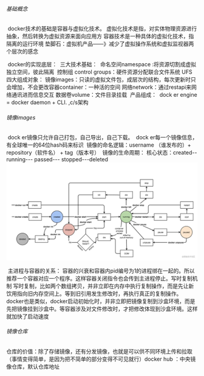 ###### 基础概念

​		docker技术的基础是容器与虚拟化技术。
​		虚拟化技术是指，对实体物理资源进行抽象，然后转换为虚拟资源来面向应用方
​		容器技术是一种具体的虚拟化技术，指隔离的运行环境
​		垫脚石：虚拟机产品——》减少了虚拟操作系统和虚拟监视器两个层次的感念
​		

​		docker的实现底层：
​				三大技术基础：
​						命名空间namespace :将资源切割成虚拟独立空间，彼此隔离
​						控制组 control groups：硬件资源分配
​						联合文件系统 UFS
​				四大组成对象：
​						镜像images：只读的虚拟文件包，成层次的结构，每次更新时只会增加，不会更改
​						容器container：一种活的空间
​						网络network：通过restapi来网络通讯进而信息交互
​						数据卷volume：文件目录挂载
​				产品组成：
​						dock er engine = docker daemon + CLI. ,c/s架构

###### 镜像images

​		dock er镜像只允许自己打包，自己导出，自己下载。
​		dock er每一个镜像信息，有全球唯一的64位hash码来标识
​		镜像的命名逻辑：username （谁发布的）+ repository（软件名） + tag（版本号）
​		镜像的生命周期：
​				核心状态：created-- running--- passed--- stopped---deleted![image-20210819132456539](../README.assets/image-20210819132456539.png)

​				主进程与容器的关系：
​						容器的兴衰和容器内pid编号为1的进程绑在一起的。所以推荐一个容器对应一个程序。这样容器关闭指令也会传到主进程停止。
​				写时复制机制
​						写时复制，比如两个数组拷贝，并非立即在内存中执行复制操作，而是先让新饮用指向旧内存空间上。等到旧引用发生修改时，再执行真正的复制操作。docker也是类似，docker启动初始化时，并非立即把镜像复制到沙盒环境，而是先把镜像挂到沙盒中。等容器涉及对文件修改时，才把修改体现到沙盒环境。这样就加快了启动速度

###### 镜像仓库

​		仓库的价值：除了存储镜像，还有分发镜像，也就是可以供不同环境上传和拉取（事情变得简单，是因为把不简单的部分变得不可见就行）
​		docker hub ：中央镜像仓库，默认仓库地址